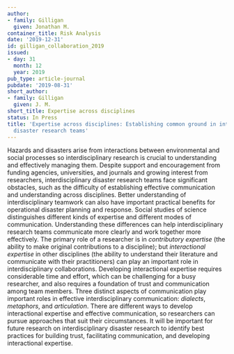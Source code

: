 ```yaml
---
author:
- family: Gilligan
  given: Jonathan M.
container_title: Risk Analysis
date: '2019-12-31'
id: gilligan_collaboration_2019
issued:
- day: 31
  month: 12
  year: 2019
pub_type: article-journal
pubdate: '2019-08-31'
short_author:
- family: Gilligan
  given: J. M.
short_title: Expertise across disciplines
status: In Press
title: 'Expertise across disciplines: Establishing common ground in interdisciplinary
  disaster research teams'
---
```

Hazards and disasters arise from interactions between environmental and social processes so interdisciplinary research is crucial to understanding and effectively managing them. Despite support and encouragement from funding agencies, universities, and journals and growing interest from researchers, interdisciplinary disaster research teams face significant obstacles, such as the difficulty of establishing effective communication and understanding across disciplines. Better understanding of interdisciplinary teamwork can also have important practical benefits for operational disaster planning and response. Social studies of science distinguishes different kinds of expertise and different modes of communication. Understanding these differences can help interdisciplinary research teams communicate more clearly and work together more effectively. The primary role of a researcher is in *contributory expertise* (the ability to make original contributions to a discipline); but *interactional expertise* in other disciplines (the ability to understand their literature and communicate with their practitioners) can play an important role in interdisciplinary collaborations. Developing interactional expertise requires considerable time and effort, which can be challenging for a busy researcher, and also requires a foundation of trust and communication among team members. Three distinct aspects of communication play important roles in effective interdisciplinary communication: *dialects*, *metaphors*, and *articulation*. There are different ways to develop interactional expertise and effective communication, so researchers can pursue approaches that suit their circumstances. It will be important for future research on interdisciplinary disaster research to identify best practices for building trust, facilitating communication, and developing interactional expertise.

